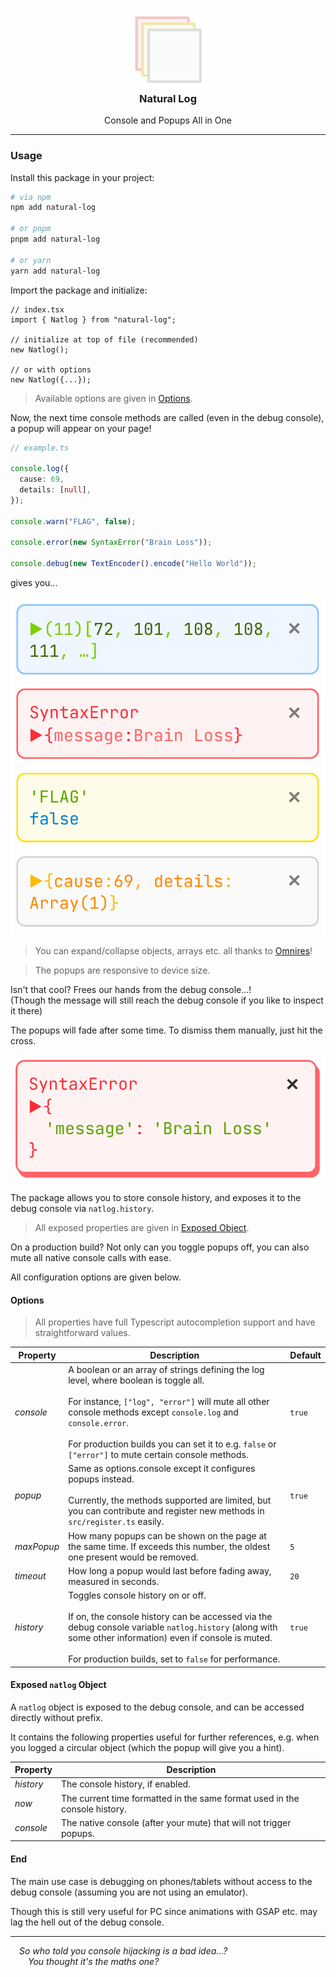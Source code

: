 <h3 align="center">
  <img src="https://raw.githubusercontent.com/CarbonicSoda/natural-log/master/media/icon.png" width="130" alt="Natural Log Icon" /><br />
  Natural Log
</h3>
<p align="center">Console and Popups All in One</p>

---

### Usage

Install this package in your project:

```bash
# via npm
npm add natural-log

# or pnpm
pnpm add natural-log

# or yarn
yarn add natural-log
```

Import the package and initialize:

```tsx
// index.tsx
import { Natlog } from "natural-log";

// initialize at top of file (recommended)
new Natlog();

// or with options
new Natlog({...});
```

> Available options are given in [Options](#options).

Now, the next time console methods are called (even in the debug console), a
popup will appear on your page!

```ts
// example.ts

console.log({
  cause: 69,
  details: [null],
});

console.warn("FLAG", false);

console.error(new SyntaxError("Brain Loss"));

console.debug(new TextEncoder().encode("Hello World"));
```

gives you...

![Demo](https://github.com/CarbonicSoda/natural-log/blob/master/media/demo/demo.png?raw=true)

> You can expand/collapse objects, arrays etc. all thanks to
> [Omnires](https://github.com/CarbonicSoda/omnires)!

> The popups are responsive to device size.

Isn't that cool? Frees our hands from the debug console...!  
(Though the message will still reach the debug console if you like to inspect it
there)

The popups will fade after some time. To dismiss them manually, just hit the
cross.

![Dismiss](https://github.com/CarbonicSoda/natural-log/blob/master/media/demo/dismiss.png?raw=true)

The package allows you to store console history, and exposes it to the debug
console via `natlog.history`.

> All exposed properties are given in [Exposed Object](#exposed-natlog-object).

On a production build? Not only can you toggle popups off, you can also mute all
native console calls with ease.

All configuration options are given below.

#### Options

> All properties have full Typescript autocompletion support and have
> straightforward values.

| Property   | Description                                                                                                                                                                                                                                                                                                             | Default |
| ---------- | ----------------------------------------------------------------------------------------------------------------------------------------------------------------------------------------------------------------------------------------------------------------------------------------------------------------------- | ------- |
| _console_  | A boolean or an array of strings defining the log level, where boolean is toggle all.<br><br>For instance, `["log", "error"]` will mute all other console methods except `console.log` and `console.error`.<br><br>For production builds you can set it to e.g. `false` or `["error"]` to mute certain console methods. | `true`  |
| _popup_    | Same as options.console except it configures popups instead.<br><br>Currently, the methods supported are limited, but you can contribute and register new methods in `src/register.ts` easily.                                                                                                                          | `true`  |
| _maxPopup_ | How many popups can be shown on the page at the same time. If exceeds this number, the oldest one present would be removed.                                                                                                                                                                                             | `5`     |
| _timeout_  | How long a popup would last before fading away, measured in seconds.                                                                                                                                                                                                                                                    | `20`    |
| _history_  | Toggles console history on or off.<br><br>If on, the console history can be accessed via the debug console variable `natlog.history` (along with some other information) even if console is muted.<br><br>For production builds, set to `false` for performance.                                                        | `true`  |

#### Exposed `natlog` Object

A `natlog` object is exposed to the debug console, and can be accessed directly
without prefix.

It contains the following properties useful for further references, e.g. when
you logged a circular object (which the popup will give you a hint).

| Property  | Description                                                                |
| --------- | -------------------------------------------------------------------------- |
| _history_ | The console history, if enabled.                                           |
| _now_     | The current time formatted in the same format used in the console history. |
| _console_ | The native console (after your mute) that will not trigger popups.         |

#### End

The main use case is debugging on phones/tablets without access to the debug
console (assuming you are not using an emulator).

Though this is still very useful for PC since animations with GSAP etc. may lag
the hell out of the debug console.

---

_&emsp;So who told you console hijacking is a bad idea...?_  
_&emsp;&emsp;You thought it's the maths one?_

